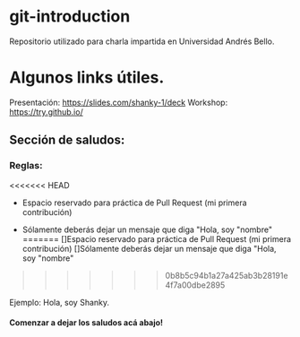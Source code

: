 # git-introduction
Repositorio utilizado para charla impartida en Universidad Andrés Bello.

# Algunos links útiles.

Presentación: https://slides.com/shanky-1/deck
Workshop: https://try.github.io/

## Sección de saludos: 

### Reglas: 

<<<<<<< HEAD
* Espacio reservado para práctica de Pull Request (mi primera contribución)

* Sólamente deberás dejar un mensaje que diga "Hola, soy "nombre"
=======
[]Espacio reservado para práctica de Pull Request (mi primera contribución)
[]Sólamente deberás dejar un mensaje que diga "Hola, soy "nombre"
>>>>>>> 0b8b5c94b1a27a425ab3b28191e4f7a00dbe2895

Ejemplo: 
Hola, soy Shanky.

#### Comenzar a dejar los saludos acá abajo!


